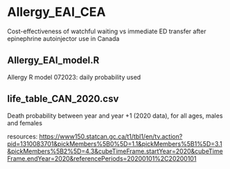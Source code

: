 # Allergy_EAI_CEA

Cost-effectiveness of watchful waiting vs immediate ED transfer after epinephrine autoinjector use in Canada

## Allergy_EAI_model.R
Allergy R model 
072023: daily probability used

## life_table_CAN_2020.csv 
Death probability between year and year +1 (2020 data), for all ages, males and females

resources: https://www150.statcan.gc.ca/t1/tbl1/en/tv.action?pid=1310083701&pickMembers%5B0%5D=1.1&pickMembers%5B1%5D=3.1&pickMembers%5B2%5D=4.3&cubeTimeFrame.startYear=2020&cubeTimeFrame.endYear=2020&referencePeriods=20200101%2C20200101
